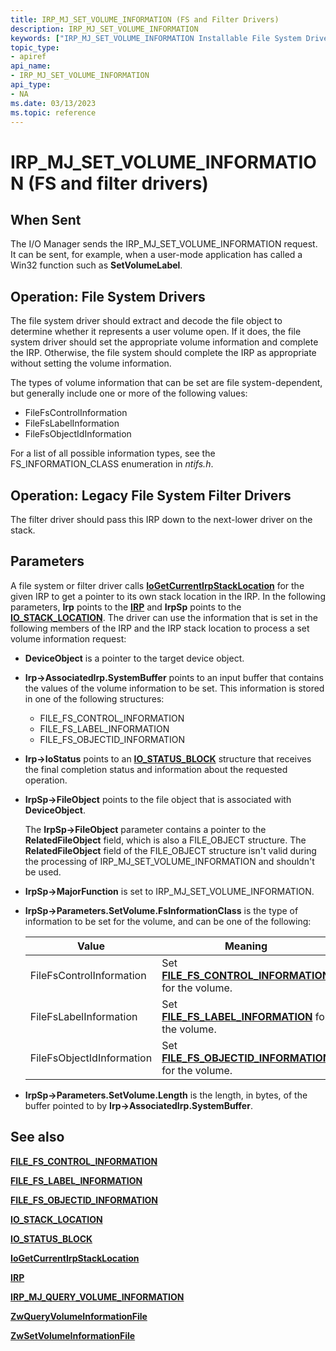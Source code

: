 ```yaml
---
title: IRP_MJ_SET_VOLUME_INFORMATION (FS and Filter Drivers)
description: IRP_MJ_SET_VOLUME_INFORMATION
keywords: ["IRP_MJ_SET_VOLUME_INFORMATION Installable File System Drivers"]
topic_type:
- apiref
api_name:
- IRP_MJ_SET_VOLUME_INFORMATION
api_type:
- NA
ms.date: 03/13/2023
ms.topic: reference
---
```


# IRP_MJ_SET_VOLUME_INFORMATION (FS and filter drivers)

## When Sent

The I/O Manager sends the IRP_MJ_SET_VOLUME_INFORMATION request. It can be sent, for example, when a user-mode application has called a Win32 function such as **SetVolumeLabel**.

## Operation: File System Drivers

The file system driver should extract and decode the file object to determine whether it represents a user volume open. If it does, the file system driver should set the appropriate volume information and complete the IRP. Otherwise, the file system should complete the IRP as appropriate without setting the volume information.

The types of volume information that can be set are file system-dependent, but generally include one or more of the following values:

- FileFsControlInformation
- FileFsLabelInformation
- FileFsObjectIdInformation

For a list of all possible information types, see the FS_INFORMATION_CLASS enumeration in *ntifs.h*.

## Operation: Legacy File System Filter Drivers

The filter driver should pass this IRP down to the next-lower driver on the stack.

## Parameters

A file system or filter driver calls [**IoGetCurrentIrpStackLocation**](/windows-hardware/drivers/ddi/wdm/nf-wdm-iogetcurrentirpstacklocation) for the given IRP to get a pointer to its own stack location in the IRP. In the following parameters, **Irp** points to the [**IRP**](/windows-hardware/drivers/ddi/wdm/ns-wdm-_irp) and **IrpSp** points to the [**IO_STACK_LOCATION**](/windows-hardware/drivers/ddi/wdm/ns-wdm-_io_stack_location). The driver can use the information that is set in the following members of the IRP and the IRP stack location to process a set volume information request:

- **DeviceObject** is a pointer to the target device object.

- **Irp->AssociatedIrp.SystemBuffer** points to an input buffer that contains the values of the volume information to be set. This information is stored in one of the following structures:

  - FILE_FS_CONTROL_INFORMATION
  - FILE_FS_LABEL_INFORMATION
  - FILE_FS_OBJECTID_INFORMATION

- **Irp->IoStatus** points to an [**IO_STATUS_BLOCK**](/windows-hardware/drivers/ddi/wdm/ns-wdm-_io_status_block) structure that receives the final completion status and information about the requested operation.

- **IrpSp->FileObject** points to the file object that is associated with **DeviceObject**.

  The **IrpSp->FileObject** parameter contains a pointer to the **RelatedFileObject** field, which is also a FILE_OBJECT structure. The **RelatedFileObject** field of the FILE_OBJECT structure isn't valid during the processing of IRP_MJ_SET_VOLUME_INFORMATION and shouldn't be used.

- **IrpSp->MajorFunction** is set to IRP_MJ_SET_VOLUME_INFORMATION.

- **IrpSp->Parameters.SetVolume.FsInformationClass** is the type of information to be set for the volume, and can be one of the following:

  | Value | Meaning |
  | ----- | ------- |
  | FileFsControlInformation | Set [**FILE_FS_CONTROL_INFORMATION**](/windows-hardware/drivers/ddi/ntifs/ns-ntifs-_file_fs_control_information) for the volume. |
  | FileFsLabelInformation | Set [**FILE_FS_LABEL_INFORMATION**](/windows-hardware/drivers/ddi/ntddk/ns-ntddk-_file_fs_label_information) for the volume. |
  | FileFsObjectIdInformation | Set [**FILE_FS_OBJECTID_INFORMATION**](/windows-hardware/drivers/ddi/ntddk/ns-ntddk-_file_fs_objectid_information) for the volume. |

- **IrpSp->Parameters.SetVolume.Length** is the length, in bytes, of the buffer pointed to by **Irp->AssociatedIrp.SystemBuffer**.

## See also

[**FILE_FS_CONTROL_INFORMATION**](/windows-hardware/drivers/ddi/ntifs/ns-ntifs-_file_fs_control_information)

[**FILE_FS_LABEL_INFORMATION**](/windows-hardware/drivers/ddi/ntddk/ns-ntddk-_file_fs_label_information)

[**FILE_FS_OBJECTID_INFORMATION**](/windows-hardware/drivers/ddi/ntddk/ns-ntddk-_file_fs_objectid_information)

[**IO_STACK_LOCATION**](/windows-hardware/drivers/ddi/wdm/ns-wdm-_io_stack_location)

[**IO_STATUS_BLOCK**](/windows-hardware/drivers/ddi/wdm/ns-wdm-_io_status_block)

[**IoGetCurrentIrpStackLocation**](/windows-hardware/drivers/ddi/wdm/nf-wdm-iogetcurrentirpstacklocation)

[**IRP**](/windows-hardware/drivers/ddi/wdm/ns-wdm-_irp)

[**IRP_MJ_QUERY_VOLUME_INFORMATION**](irp-mj-query-volume-information.md)

[**ZwQueryVolumeInformationFile**](/windows-hardware/drivers/ddi/ntifs/nf-ntifs-zwqueryvolumeinformationfile)

[**ZwSetVolumeInformationFile**](/windows-hardware/drivers/ddi/ntifs/nf-ntifs-zwsetvolumeinformationfile)

